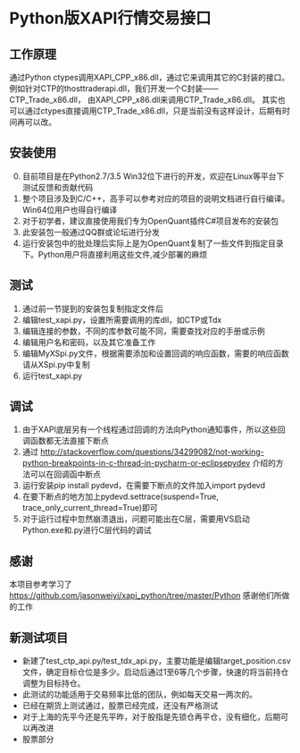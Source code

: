 # Python版XAPI行情交易接口

## 工作原理
通过Python ctypes调用XAPI_CPP_x86.dll，通过它来调用其它的C封装的接口。
例如针对CTP的thosttraderapi.dll，我们开发一个C封装——CTP_Trade_x86.dll，
由XAPI_CPP_x86.dll来调用CTP_Trade_x86.dll。
其实也可以通过ctypes直接调用CTP_Trade_x86.dll，只是当前没有这样设计，后期有时间再可以改。

## 安装使用
0. 目前项目是在Python2.7/3.5 Win32位下进行的开发，欢迎在Linux等平台下测试反馈和贡献代码
1. 整个项目涉及到C/C++，高手可以参考对应的项目的说明文档进行自行编译。Win64位用户也得自行编译
2. 对于初学者，建议直接使用我们专为OpenQuant插件C#项目发布的安装包
3. 此安装包一般通过QQ群或论坛进行分发
4. 运行安装包中的批处理后实际上是为OpenQuant复制了一些文件到指定目录下。Python用户将直接利用这些文件,减少部署的麻烦

## 测试
1. 通过前一节提到的安装包复制指定文件后
2. 编辑test_xapi.py，设置所需要调用的库dll，如CTP或Tdx
3. 编辑连接的参数，不同的库参数可能不同，需要查找对应的手册或示例
4. 编辑用户名和密码，以及其它准备工作
5. 编辑MyXSpi.py文件，根据需要添加和设置回调的响应函数，需要的响应函数请从XSpi.py中复制
6. 运行test_xapi.py

## 调试
1. 由于XAPI底层另有一个线程通过回调的方法向Python通知事件，所以这些回调函数都无法直接下断点
2. 通过 http://stackoverflow.com/questions/34299082/not-working-python-breakpoints-in-c-thread-in-pycharm-or-eclipsepydev 介绍的方法可以在回调函中断点
3. 运行安装pip install pydevd，在需要下断点的文件加入import pydevd
4. 在要下断点的地方加上pydevd.settrace(suspend=True, trace_only_current_thread=True)即可
5. 对于运行过程中忽然崩溃退出，问题可能出在C层，需要用VS启动Python.exe和.py进行C层代码的调试

## 感谢
本项目参考学习了 https://github.com/jasonweiyi/xapi_python/tree/master/Python 感谢他们所做的工作

## 新测试项目
- 新建了test_ctp_api.py/test_tdx_api.py，主要功能是编辑target_position.csv文件，确定目标仓位是多少。启动后通过1至6等几个步骤，快速的将当前持仓调整为目标持仓。
- 此测试的功能适用于交易频率比低的团队，例如每天交易一两次的。
- 已经在期货上测试通过，股票已经完成，还没有严格测试
- 对于上海的先平今还是先平昨，对于股指是先锁仓再平仓，没有细化，后期可以再改进
- 股票部分

